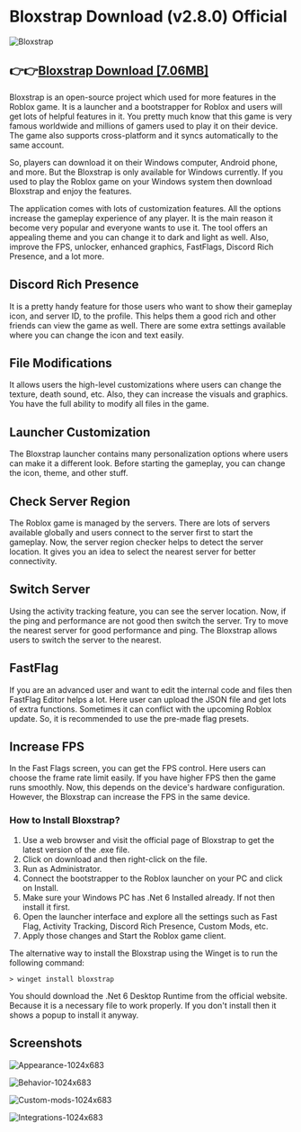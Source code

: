 # Bloxstrap Download (v2.8.0) Official

![Bloxstrap](https://github.com/user-attachments/assets/e351ab63-a2a1-4ae7-b121-cf9843dd15a5)


## 👉👉[Bloxstrap Download [7.06MB]](https://bloxstrap.us/)

Bloxstrap is an open-source project which used for more features in the Roblox game. It is a launcher and a bootstrapper for Roblox and users will get lots of helpful features in it. You pretty much know that this game is very famous worldwide and millions of gamers used to play it on their device. The game also supports cross-platform and it syncs automatically to the same account.

So, players can download it on their Windows computer, Android phone, and more. But the Bloxstrap is only available for Windows currently. If you used to play the Roblox game on your Windows system then download Bloxstrap and enjoy the features.

The application comes with lots of customization features. All the options increase the gameplay experience of any player. It is the main reason it become very popular and everyone wants to use it. The tool offers an appealing theme and you can change it to dark and light as well. Also, improve the FPS, unlocker, enhanced graphics, FastFlags, Discord Rich Presence, and a lot more.

## Discord Rich Presence

It is a pretty handy feature for those users who want to show their gameplay icon, and server ID, to the profile. This helps them a good rich and other friends can view the game as well. There are some extra settings available where you can change the icon and text easily.

## File Modifications

It allows users the high-level customizations where users can change the texture, death sound, etc. Also, they can increase the visuals and graphics. You have the full ability to modify all files in the game.

## Launcher Customization

The Bloxstrap launcher contains many personalization options where users can make it a different look. Before starting the gameplay, you can change the icon, theme, and other stuff.

## Check Server Region

The Roblox game is managed by the servers. There are lots of servers available globally and users connect to the server first to start the gameplay. Now, the server region checker helps to detect the server location. It gives you an idea to select the nearest server for better connectivity.

## Switch Server

Using the activity tracking feature, you can see the server location. Now, if the ping and performance are not good then switch the server. Try to move the nearest server for good performance and ping. The Bloxstrap allows users to switch the server to the nearest.

## FastFlag

If you are an advanced user and want to edit the internal code and files then FastFlag Editor helps a lot. Here user can upload the JSON file and get lots of extra functions. Sometimes it can conflict with the upcoming Roblox update. So, it is recommended to use the pre-made flag presets.

## Increase FPS

In the Fast Flags screen, you can get the FPS control. Here users can choose the frame rate limit easily. If you have higher FPS then the game runs smoothly. Now, this depends on the device's hardware configuration. However, the Bloxstrap can increase the FPS in the same device.

### How to Install Bloxstrap?

1. Use a web browser and visit the official page of Bloxstrap to get the latest version of the .exe file.
2. Click on download and then right-click on the file.
3. Run as Administrator.
4. Connect the bootstrapper to the Roblox launcher on your PC and click on Install.
5. Make sure your Windows PC has .Net 6 Installed already. If not then install it first.
6. Open the launcher interface and explore all the settings such as Fast Flag, Activity Tracking, Discord Rich Presence, Custom Mods, etc.
7. Apply those changes and Start the Roblox game client.


The alternative way to install the Bloxstrap using the Winget is to run the following command:

```
> winget install bloxstrap
```
You should download the .Net 6 Desktop Runtime from the official website. Because it is a necessary file to work properly. If you don't install then it shows a popup to install it anyway.

## Screenshots

![Appearance-1024x683](https://github.com/user-attachments/assets/a20bc328-05ae-4ed6-98d0-7f390f13ae7d)

![Behavior-1024x683](https://github.com/user-attachments/assets/c33d4636-311b-4850-9310-20615ea3be9a)

![Custom-mods-1024x683](https://github.com/user-attachments/assets/db666606-984a-4810-8bec-7ca43d215668)

![Integrations-1024x683](https://github.com/user-attachments/assets/ddeb4217-1668-492d-b06e-4e71d5417271)

